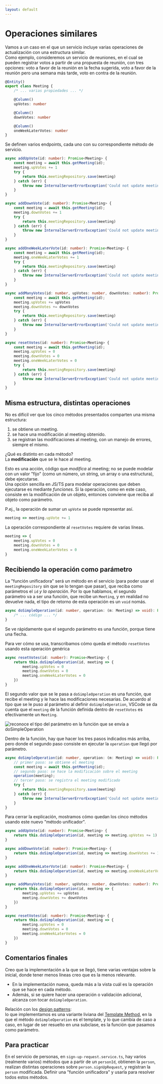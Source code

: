 ```yaml
---
layout: default
---
```


# Operaciones similares
Vamos a un caso en el que un servicio incluye varias operaciones de actualización con una estructura similar.  
Como ejemplo, consideremos un servicio de reuniones, en el cual se pueden registrar votos a partir de una propuesta de reunión, con tres opciones: voto a favor de la reunión en la fecha sugerida, voto a favor de la reunión pero una semana más tarde, voto en contra de la reunión.  
``` typescript
@Entity()
export class Meeting {
    /* ... varias propiedades ... */

    @Column()
    upVotes: number

    @Column()
    downVotes: number

    @Column()
    oneWeekLaterVotes: number
}
``` 

Se definen varios endpoints, cada uno con su correspondiente método de servicio.
``` typescript
async addUpVote(id: number): Promise<Meeting> {
    const meeting = await this.getMeeting(id);
    meeting.upVotes += 1
    try {
        return this.meetingRepository.save(meeting)
    } catch (err) {
        throw new InternalServerErrorException('Could not update meeting ${id}')
    }
}

async addDownVote(id: number): Promise<Meeting> {
    const meeting = await this.getMeeting(id);
    meeting.downVotes += 1
    try {
        return this.meetingRepository.save(meeting)
    } catch (err) {
        throw new InternalServerErrorException('Could not update meeting ${id}')
    }
}

async addOneWeekLaterVote(id: number): Promise<Meeting> {
    const meeting = await this.getMeeting(id);
    meeting.oneWeekLaterVotes += 1
    try {
        return this.meetingRepository.save(meeting)
    } catch (err) {
        throw new InternalServerErrorException('Could not update meeting ${id}')
    }
}

async addManyVotes(id: number, upVotes: number, downVotes: number): Promise<Meeting> {
    const meeting = await this.getMeeting(id);
    meeting.upVotes += upVotes
    meeting.downVotes += downVotes
    try {
        return this.meetingRepository.save(meeting)
    } catch (err) {
        throw new InternalServerErrorException('Could not update meeting ${id}')
    }
}

async resetVotes(id: number): Promise<Meeting> {
    const meeting = await this.getMeeting(id);
    meeting.upVotes = 0
    meeting.downVotes = 0
    meeting.oneWeekLaterVotes = 0
    try {
        return this.meetingRepository.save(meeting)
    } catch (err) {
        throw new InternalServerErrorException('Could not update meeting ${id}')
    }
}
``` 

## Misma estructura, distintas operaciones
No es difícil ver que los cinco métodos presentados comparten una misma estructura:
1. se obtiene un meeting.
1. se hace una modificación al meeting obtenido.
1. se registran las modificaciones al meeting, con un manejo de errores, siempre el mismo.

¿Qué es distinto en cada método?  
La **modificación** que se le hace al meeting. 

Esto es una acción, código que _modifica_ al meeting; no se puede modelar con un valor "fijo" (como un número, un string, un array o una estructura), debe ejecutarse.  
Una opción sencilla en JS/TS para modelar operaciones que deben ejecutarse es mediante _funciones_. Si la operación, como en este caso, consiste en la modificación de un objeto, entonces conviene que reciba al objeto como parámetro.  

P.ej., la operación de sumar un `upVote` se puede representar así.
``` typescript
meeting => meeting.upVote += 1
``` 

La operación correspondiente al `resetVotes` requiere de varias líneas.
``` typescript
meeting => {
    meeting.upVotes = 0
    meeting.downVotes = 0
    meeting.oneWeekLaterVotes = 0
}
``` 

## Recibiendo la operación como parámetro
La "función unificadora" será un método en el servicio (para poder usar el `meetingRepository` sin que se lo tengan que pasar), que reciba como parámetros el `id` _y la operación_. Por lo que hablamos, el segundo parámetro va a ser una función, que recibe un `Meeting`, y en realidad no devuelve nada, el tipo de retorno de esta operación es un `void` nomás.

``` typescript
async doSimpleOperation(id: number, operation: (m: Meeting) => void): Promise<Meeting> { 
    /* ... código ... */
}
``` 

Se ve rápidamente que el segundo parámetro es una función, porque tiene una flecha.

Para ver cómo se usa, transcribamos cómo queda el método `resetVotes` usando esta operación genérica
``` typescript
async resetVotes(id: number): Promise<Meeting> {
    return this.doSimpleOperation(id, meeting => {
        meeting.upVotes = 0
        meeting.downVotes = 0
        meeting.oneWeekLaterVotes = 0
    })
}
``` 

El segundo valor que se le pasa a `doSimpleOperation` es una función, que recibe el meeting y le hace las modificaciones necesarias. De acuerdo al tipo que se le puso al parámetro al definir `doSimpleOperation`, VSCode se da cuenta que el `meeting` de la función definida dentro de `resetVotes` es efectivamente un `Meeting`.

![reconoce el tipo del parámetro en la función que se envía a doSimpleOperation](./images/argument-function-recognises-parameter-type.jpg)


Dentro de la función, hay que hacer los tres pasos indicados más arriba, pero donde el segundo paso consiste en ejecutar la `operation` que llegó por parámetro.

``` typescript
async doSimpleOperation(id: number, operation: (m: Meeting) => void): Promise<Meeting> { 
    // primer paso: se obtiene el meeting
    const meeting = await this.getMeeting(id);
    // segundo paso: se hace la modificación sobre el meeting
    operation(meeting);
    // tercer paso: se registra el meeting modificado
    try {
        return this.meetingRepository.save(meeting)
    } catch (err) {
        throw new InternalServerErrorException('Could not update meeting ${id}')
    }
}
``` 

Para cerrar la explicación, mostramos cómo quedan los cinco métodos usando este nuevo "método unificador".

``` typescript
async addUpVote(id: number): Promise<Meeting> {
    return this.doSimpleOperation(id, meeting => meeting.upVotes += 1)
}

async addDownVote(id: number): Promise<Meeting> {
    return this.doSimpleOperation(id, meeting => meeting.downVotes += 1)
}

async addOneWeekLaterVote(id: number): Promise<Meeting> {
    return this.doSimpleOperation(id, meeting => meeting.oneWeekLaterVotes += 1)
}

async addManyVotes(id: number, upVotes: number, downVotes: number): Promise<Meeting> {
    return this.doSimpleOperation(id, meeting => {
        meeting.upVotes += upVotes
        meeting.downVotes += downVotes
    })
}

async resetVotes(id: number): Promise<Meeting> {        
    return this.doSimpleOperation(id, meeting => {
        meeting.upVotes = 0
        meeting.downVotes = 0
        meeting.oneWeekLaterVotes = 0
    })
}
```


## Comentarios finales
Creo que la implementación a la que se llegó, tiene varias ventajas sobre la inicial, donde tener menos líneas creo que es la menos relevante.
- En la implementación nueva, queda más a la vista cuál es la operación que se hace en cada método.
- Además, si se quiere hacer una operación o validación adicional, alcanza con tocar `doSimpleOperation`. 

Relación con los [design patterns](https://refactoring.guru/design-patterns):  
lo que implementamos es una variante liviana del [Template Method](https://refactoring.guru/design-patterns/template-method), en la que el método `doSimpleOperation` es el template, y lo que cambia de caso a caso, en lugar de ser resuelto en una subclase, es la función que pasamos como parámetro.


## Para practicar
En el servicio de personas, en `sign-up-request.service.ts`, hay varios (realmente varios) métodos que a partir de un `personId`, obtienen la `person`, realizan distintas operaciones sobre `person.signUpRequest`, y registran la `person` modificada. Definir una "función unificadora" y usarla para resolver todos estos métodos.